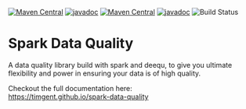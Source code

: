 [![Maven Central](https://maven-badges.herokuapp.com/maven-central/com.github.timgent/spark-data-quality_2.11/badge.svg)](https://maven-badges.herokuapp.com/maven-central/com.github.timgent/spark-data-quality_2.11)
[![javadoc](https://javadoc.io/badge2/com.github.timgent/spark-data-quality_2.11/javadoc.svg)](https://javadoc.io/doc/com.github.timgent/spark-data-quality_2.11)
[![Maven Central](https://maven-badges.herokuapp.com/maven-central/com.github.timgent/spark-data-quality_2.12/badge.svg)](https://maven-badges.herokuapp.com/maven-central/com.github.timgent/spark-data-quality_2.12)
[![javadoc](https://javadoc.io/badge2/com.github.timgent/spark-data-quality_2.12/javadoc.svg)](https://javadoc.io/doc/com.github.timgent/spark-data-quality_2.12)
![Build Status](https://github.com/timgent/spark-data-quality/workflows/Scala%20CI/badge.svg)

# Spark Data Quality
A data quality library build with spark and deequ, to give you ultimate flexibility and power in ensuring your data
is of high quality.

Checkout the full documentation here:  
https://timgent.github.io/spark-data-quality